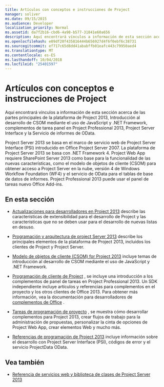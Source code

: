 ```yaml
---
title: Artículos con conceptos e instrucciones de Project
manager: soliver
ms.date: 09/15/2015
ms.audience: Developer
localization_priority: Normal
ms.assetid: da7f2b16-cbd6-4a98-b577-31841e60a656
description: Aquí encontrará vínculos a información de esta sección acerca de las partes principales de la plataforma de Project 2013, Introducción al desarrollo de CSOM mediante el uso de JavaScript y .NET Framework, complementos de tarea panel en Project Professional 2013, Project Server Interface y la Servicio de informes de OData.
ms.openlocfilehash: e09df20f435816444b656927d4f6f0ebf6c38731
ms.sourcegitcommit: ef717c65d8dd41ababffb01eafc443c79950aed4
ms.translationtype: MT
ms.contentlocale: es-ES
ms.lasthandoff: 10/04/2018
ms.locfileid: "25401597"
---
```

# <a name="project-conceptual-and-how-to-articles"></a>Artículos con conceptos e instrucciones de Project

Aquí encontrará vínculos a información de esta sección acerca de las partes principales de la plataforma de Project 2013, Introducción al desarrollo de CSOM mediante el uso de JavaScript y .NET Framework, complementos de tarea panel en Project Professional 2013, Project Server Interface y la Servicio de informes de OData.
  
Project Server 2013 se basa en el marco de servicio web de Project Server Interface (PSI) introducido en Office Project Server 2007. La plataforma de Project Server 2013 se basa con .NET Framework 4. Project Web App requiere SharePoint Server 2013 como base para la funcionalidad de las nuevas características, como el modelo de objetos de cliente (CSOM) para obtener acceso a Project Server en la nube, versión 4 de Windows Workflow Foundation (WF4) y el servicio de OData para el tablas de base de datos de informes. Project Professional 2013 puede usar el panel de tareas nuevo Office Add-ins.
  
## <a name="in-this-section"></a>En esta sección

- [Actualizaciones para desarrolladores en Project 2013](updates-for-developers-in-project-2013.md) describe las características de extensibilidad para el desarrollo de Project y las características que no se deben usar para el desarrollo de nuevas listas en desuso. 
  
- [Programación y arquitectura de project Server 2013](project-server-2013-architecture-and-programmability.md) describe los principales elementos de la plataforma de Project 2013, incluidos los clientes de Project y Project Server. 
  
- [Modelo de objetos de cliente (CSOM) for Project 2013](client-side-object-model-csom-for-project-2013.md) incluye temas de introducción al desarrollo de CSOM mediante el uso de JavaScript y .NET Framework. 
  
- [Programación de cliente de Project](project-client-programming.md) , se incluye una introducción a los complementos de panel de tareas en Project Professional 2013. Un SDK independiente incluye artículos y referencias para complementos en el proyecto y los otros clientes de Office 2013. Para obtener más información, vea la documentación para desarrolladores de [complementos de Office](https://docs.microsoft.com/office/dev/add-ins/overview/office-add-ins) . 
  
- [Tareas de programación de proyecto](project-programming-tasks.md) , se muestra cómo desarrollar complementos para Project 2013, crear flujos de trabajo para la administración de propuestas, personalizar la cinta de opciones de Project Web App, crear elementos Web y mucho más. 
  
- [Referencias de programación de Project 2013](project-2013-programming-references.md) incluye información sobre el desarrollo con Project Server Interface (PSI), códigos de error y el servicio ProjectData OData. 
  
## <a name="see-also"></a>Vea también

- [Referencia de servicios web y biblioteca de clases de Project Server 2013](https://msdn.microsoft.com/library/ef1830e0-3c9a-4f98-aa0a-5556c298e7d1%28Office.15%29.aspx)
  

